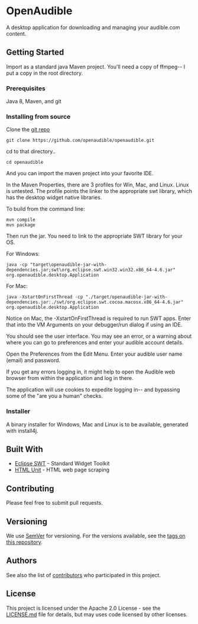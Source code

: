# OpenAudible

A desktop application for downloading and managing your audible.com content.

## Getting Started

Import as a standard java Maven project.
You'll need a copy of ffmpeg-- I put a copy in the root directory.

### Prerequisites
Java 8, Maven, and git

### Installing from source

Clone the [git repo](https://github.com/openaudible/openaudible)

```
git clone https://github.com/openaudible/openaudible.git
```

cd to that directory..
```
cd openaudible
```

And you can import the maven project into your favorite IDE.

In the Maven Properties, there are 3 profiles for Win, Mac, and Linux. Linux is untested. The profile points the linker to the appropriate swt library, which has the desktop widget native libraries.

To build from the command line:
```
mvn compile
mvn package
```

Then run the jar. You need to link to the appropriate SWT library for your OS.

For Windows:
```
java -cp "target\openaudible-jar-with-dependencies.jar;swt\org.eclipse.swt.win32.win32.x86_64-4.6.jar" org.openaudible.desktop.Application
```

For Mac:
```
java -XstartOnFirstThread -cp "./target/openaudible-jar-with-dependencies.jar:./swt/org.eclipse.swt.cocoa.macosx.x86_64-4.6.jar" org.openaudible.desktop.Application
```

Notice on Mac, the -XstartOnFirstThread is required to run SWT apps.
Enter that into the VM Arguments on your debugger/run dialog if using an IDE.

You should see the user interface. You may see an error, or a warning about where you can go to preferences and enter your audible account details.

Open the Preferences from the Edit Menu.
Enter your audible user name (email) and password.


If you get any errors logging in, it might help to open the Audible web browser from within the application and log in there.

The application will use cookies to expedite logging in-- and bypassing some of the "are you a human" checks.

### Installer
A binary installer for Windows, Mac and Linux is to be available, generated with install4j.


## Built With

* [Eclipse SWT](http://www.eclipse.org/swt/) - Standard Widget Toolkit
* [HTML Unit](https://htmlunit.sourceforge.net/) - HTML web page scraping

## Contributing

Please feel free to submit pull requests.

## Versioning

We use [SemVer](http://semver.org/) for versioning. For the versions available, see the [tags on this repository](https://github.com/openaudible/openaudible/tags).

## Authors

See also the list of [contributors](https://github.com/openaudible/openaudible/contributors) who participated in this project.

## License

This project is licensed under the Apache 2.0 License - see the [LICENSE.md](LICENSE.md) file for details, but may uses code licensed by other licenses.
